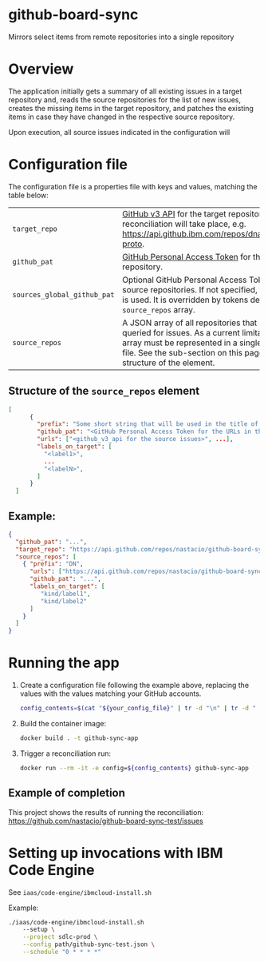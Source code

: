 # github-board-sync
Mirrors select items from remote repositories into a single repository

# Overview

The application initially gets a summary of all existing issues in a target repository and, reads the source repositories for the list of new issues, creates the missing items in the target repository, and patches the existing items in case they have changed in the respective source repository.

Upon execution, all source issues indicated in the configuration will 

# Configuration file

The configuration file is a properties file with keys and values, matching the table below:

| | |
|---|---|
| `target_repo` | [GitHub v3 API](https://developer.github.com/v3/) for the target repository where the reconciliation will take place, e.g. https://api.github.ibm.com/repos/dnastaci/oncsuite-proto. |
| `github_pat` | [GitHub Personal Access Token](https://github.com/settings/tokens) for the target repository. |
| `sources_global_github_pat` | Optional GitHub Personal Access Token for all source repositories. If not specified, then `github_pat` is used. It is overridden by tokens defined inside the `source_repos` array. |
| `source_repos`| A JSON array of all repositories that should be queried for issues. As a current limitation, the JSON array must be represented in a single-line inside the file. See the sub-section on this page for the structure of the element. |


## Structure of the `source_repos` element

```json
[
      { 
        "prefix": "Some short string that will be used in the title of the target issue",
        "github_pat": "<GitHub Personal Access Token for the URLs in the 'urls' element.>",
        "urls": ["<github_v3_api for the source issues>", ...],
        "labels_on_target": [
          "<label1>",
          ...
          "<labelN>",
        ]
      }
  ]
```


## Example:

```json
{ 
  "github_pat": "...",
  "target_repo": "https://api.github.com/repos/nastacio/github-board-sync-test",
  "source_repos": [ 
    { "prefix": "DN",
      "urls": ["https://api.github.com/repos/nastacio/github-board-sync/issues?assignee=nastacio&state=all"],
      "github_pat": "...",
      "labels_on_target": [
         "kind/label1",
         "kind/label2"
      ]
    }
  ]
}
```

# Running the app

1. Create a configuration file following the example above, replacing the values with the values matching your GitHub accounts.
    ```sh
    config_contents=$(cat "${your_config_file}" | tr -d "\n" | tr -d " ")
1. Build the container image:
    ```sh
    docker build . -t github-sync-app
    ```
1. Trigger a reconciliation run:
    ```sh
    docker run --rm -it -e config=${config_contents} github-sync-app
    ```

## Example of completion

This project shows the results of running the reconciliation:
https://github.com/nastacio/github-board-sync-test/issues


# Setting up invocations with IBM Code Engine

See `iaas/code-engine/ibmcloud-install.sh`

Example: 

```sh
./iaas/code-engine/ibmcloud-install.sh 
    --setup \
    --project sdlc-prod \
    --config path/github-sync-test.json \
    --schedule "0 * * * *"
```
